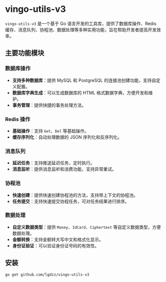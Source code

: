# vingo-utils-v3

`vingo-utils-v3` 是一个基于 Go 语言开发的工具库，提供了数据库操作、Redis 缓存、消息队列、协程池、数据处理等多种实用功能，旨在帮助开发者提高开发效率。


## 主要功能模块

### 数据库操作
- **支持多种数据库**：提供 MySQL 和 PostgreSQL 的连接池创建功能，支持自定义配置。
- **数据库字典生成**：可以生成数据库的 HTML 格式数据字典，方便开发和维护。
- **事务管理**：提供快捷的事务处理方法。

### Redis 操作
- **基础操作**：支持 `Get`、`Del` 等基础操作。
- **缓存序列化**：自动处理数据的 JSON 序列化和反序列化。

### 消息队列
- **延迟任务**：支持推送延迟任务，定时执行。
- **消息监听**：提供消息监听和消费功能，支持异常重试。

### 协程池
- **快速创建**：提供快速创建协程池的方法，支持带上下文的协程池。
- **任务提交**：支持快速提交协程任务，可对任务结果进行排序。

### 数据处理
- **自定义数据类型**：提供 `Money`、`IdCard`、`Ciphertext` 等自定义数据类型，方便数据处理。
- **金额转换**：支持金额转大写中文和格式化显示。
- **身份证验证**：可以验证身份证号码的有效性。

## 安装
```bash
go get github.com/lgdzz/vingo-utils-v3
